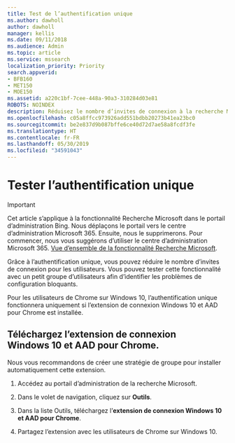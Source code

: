 ```yaml
---
title: Test de l’authentification unique
ms.author: dawholl
author: dawholl
manager: kellis
ms.date: 09/11/2018
ms.audience: Admin
ms.topic: article
ms.service: mssearch
localization_priority: Priority
search.appverid:
- BFB160
- MET150
- MOE150
ms.assetid: a220c1bf-7cee-448a-90a3-310284d03e81
ROBOTS: NOINDEX
description: Réduisez le nombre d’invites de connexion à la recherche Microsoft ou à Office 365 pour les utilisateurs de Windows 10.
ms.openlocfilehash: c05a8ffcc973926add551bdbb20273b41ea23bc0
ms.sourcegitcommit: be2e837d9b087bffe6ce40d72d7ae58a8fcdf3fe
ms.translationtype: HT
ms.contentlocale: fr-FR
ms.lasthandoff: 05/30/2019
ms.locfileid: "34591043"
---
```

# <a name="test-single-sign-on"></a>Tester l’authentification unique

> [!IMPORTANT]
> Cet article s’applique à la fonctionnalité Recherche Microsoft dans le portail d’administration Bing. Nous déplaçons le portail vers le centre d’administration Microsoft 365. Ensuite, nous le supprimerons. Pour commencer, nous vous suggérons d’utiliser le centre d’administration Microsoft 365. [Vue d’ensemble de la fonctionnalité Recherche Microsoft](overview-microsoft-search.md).
    
Grâce à l’authentification unique, vous pouvez réduire le nombre d’invites de connexion pour les utilisateurs. Vous pouvez tester cette fonctionnalité avec un petit groupe d’utilisateurs afin d’identifier les problèmes de configuration bloquants. 
  
Pour les utilisateurs de Chrome sur Windows 10, l’authentification unique fonctionnera uniquement si l’extension de connexion Windows 10 et AAD pour Chrome est installée. 
  
## <a name="download-the-windows-10-and-aad-sign-in-extension-for-chrome"></a>Téléchargez l’extension de connexion Windows 10 et AAD pour Chrome.

Nous vous recommandons de créer une stratégie de groupe pour installer automatiquement cette extension.
  
1. Accédez au portail d’administration de la recherche Microsoft.
    
2. Dans le volet de navigation, cliquez sur **Outils**.
    
3. Dans la liste Outils, téléchargez l’**extension de connexion Windows 10 et AAD pour Chrome**.
    
4. Partagez l’extension avec les utilisateurs de Chrome sur Windows 10.

  

